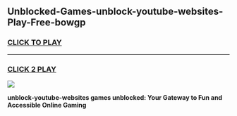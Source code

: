 
## Unblocked-Games-unblock-youtube-websites-Play-Free-bowgp
<h3>
<a href="https://premium76.site?title=unblock-youtube-websites&ref=12A">CLICK TO PLAY</a></h3>
<hr>

<h3>
<a href="https://premium76.site?title=unblock-youtube-websites&ref=12A">CLICK 2 PLAY</a>
  
</h3>

<a href="https://premium76.site?title=unblock-youtube-websites&ref=12A"><img src="https://clearcache.store/games.png"></a>


**unblock-youtube-websites games unblocked: Your Gateway to Fun and Accessible Online Gaming**
